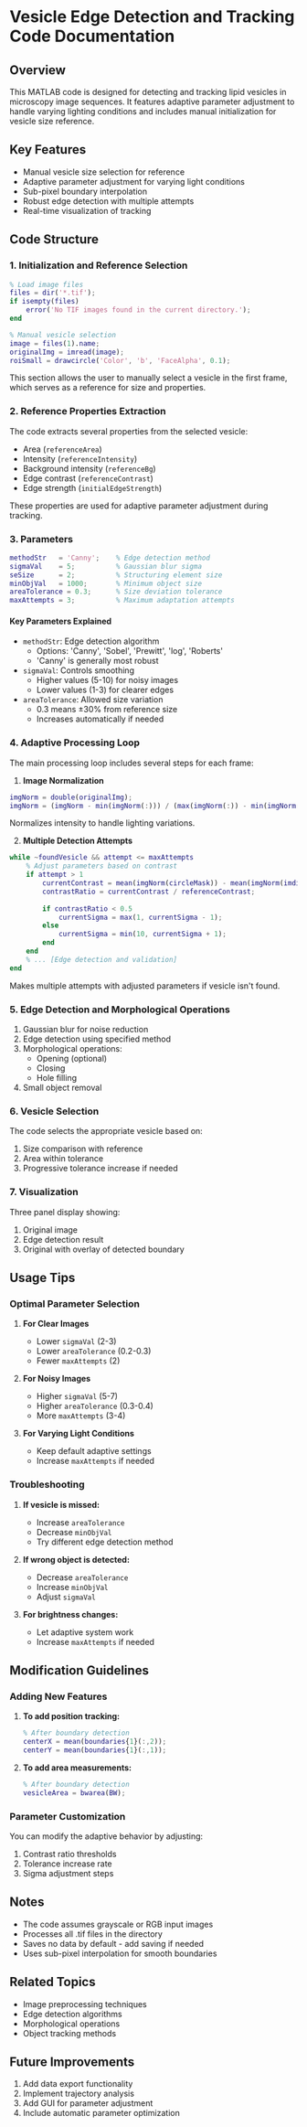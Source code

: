 # Vesicle Edge Detection and Tracking Code Documentation

## Overview
This MATLAB code is designed for detecting and tracking lipid vesicles in microscopy image sequences. It features adaptive parameter adjustment to handle varying lighting conditions and includes manual initialization for vesicle size reference.

## Key Features
- Manual vesicle size selection for reference
- Adaptive parameter adjustment for varying light conditions
- Sub-pixel boundary interpolation
- Robust edge detection with multiple attempts
- Real-time visualization of tracking

## Code Structure

### 1. Initialization and Reference Selection
```matlab
% Load image files
files = dir('*.tif');
if isempty(files)
    error('No TIF images found in the current directory.');
end

% Manual vesicle selection
image = files(1).name;
originalImg = imread(image);
roiSmall = drawcircle('Color', 'b', 'FaceAlpha', 0.1);
```
This section allows the user to manually select a vesicle in the first frame, which serves as a reference for size and properties.

### 2. Reference Properties Extraction
The code extracts several properties from the selected vesicle:
- Area (`referenceArea`)
- Intensity (`referenceIntensity`)
- Background intensity (`referenceBg`)
- Edge contrast (`referenceContrast`)
- Edge strength (`initialEdgeStrength`)

These properties are used for adaptive parameter adjustment during tracking.

### 3. Parameters
```matlab
methodStr   = 'Canny';    % Edge detection method
sigmaVal    = 5;          % Gaussian blur sigma
seSize      = 2;          % Structuring element size
minObjVal   = 1000;       % Minimum object size
areaTolerance = 0.3;      % Size deviation tolerance
maxAttempts = 3;          % Maximum adaptation attempts
```

#### Key Parameters Explained
- `methodStr`: Edge detection algorithm
  - Options: 'Canny', 'Sobel', 'Prewitt', 'log', 'Roberts'
  - 'Canny' is generally most robust
- `sigmaVal`: Controls smoothing
  - Higher values (5-10) for noisy images
  - Lower values (1-3) for clearer edges
- `areaTolerance`: Allowed size variation
  - 0.3 means ±30% from reference size
  - Increases automatically if needed

### 4. Adaptive Processing Loop
The main processing loop includes several steps for each frame:

1. **Image Normalization**
```matlab
imgNorm = double(originalImg);
imgNorm = (imgNorm - min(imgNorm(:))) / (max(imgNorm(:)) - min(imgNorm(:)));
```
Normalizes intensity to handle lighting variations.

2. **Multiple Detection Attempts**
```matlab
while ~foundVesicle && attempt <= maxAttempts
    % Adjust parameters based on contrast
    if attempt > 1
        currentContrast = mean(imgNorm(circleMask)) - mean(imgNorm(imdilate(circleMask,strel('disk',5)) & ~circleMask));
        contrastRatio = currentContrast / referenceContrast;
        
        if contrastRatio < 0.5
            currentSigma = max(1, currentSigma - 1);
        else
            currentSigma = min(10, currentSigma + 1);
        end
    end
    % ... [Edge detection and validation]
end
```
Makes multiple attempts with adjusted parameters if vesicle isn't found.

### 5. Edge Detection and Morphological Operations
1. Gaussian blur for noise reduction
2. Edge detection using specified method
3. Morphological operations:
   - Opening (optional)
   - Closing
   - Hole filling
4. Small object removal

### 6. Vesicle Selection
The code selects the appropriate vesicle based on:
1. Size comparison with reference
2. Area within tolerance
3. Progressive tolerance increase if needed

### 7. Visualization
Three panel display showing:
1. Original image
2. Edge detection result
3. Original with overlay of detected boundary

## Usage Tips

### Optimal Parameter Selection
1. **For Clear Images**
   - Lower `sigmaVal` (2-3)
   - Lower `areaTolerance` (0.2-0.3)
   - Fewer `maxAttempts` (2)

2. **For Noisy Images**
   - Higher `sigmaVal` (5-7)
   - Higher `areaTolerance` (0.3-0.4)
   - More `maxAttempts` (3-4)

3. **For Varying Light Conditions**
   - Keep default adaptive settings
   - Increase `maxAttempts` if needed

### Troubleshooting
1. **If vesicle is missed:**
   - Increase `areaTolerance`
   - Decrease `minObjVal`
   - Try different edge detection method

2. **If wrong object is detected:**
   - Decrease `areaTolerance`
   - Increase `minObjVal`
   - Adjust `sigmaVal`

3. **For brightness changes:**
   - Let adaptive system work
   - Increase `maxAttempts` if needed

## Modification Guidelines

### Adding New Features
1. **To add position tracking:**
   ```matlab
   % After boundary detection
   centerX = mean(boundaries{1}(:,2));
   centerY = mean(boundaries{1}(:,1));
   ```

2. **To add area measurements:**
   ```matlab
   % After boundary detection
   vesicleArea = bwarea(BW);
   ```

### Parameter Customization
You can modify the adaptive behavior by adjusting:
1. Contrast ratio thresholds
2. Tolerance increase rate
3. Sigma adjustment steps

## Notes
- The code assumes grayscale or RGB input images
- Processes all .tif files in the directory
- Saves no data by default - add saving if needed
- Uses sub-pixel interpolation for smooth boundaries

## Related Topics
- Image preprocessing techniques
- Edge detection algorithms
- Morphological operations
- Object tracking methods

## Future Improvements
1. Add data export functionality
2. Implement trajectory analysis
3. Add GUI for parameter adjustment
4. Include automatic parameter optimization


